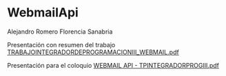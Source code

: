 # WebmailApi
Alejandro Romero
Florencia Sanabria

Presentación con resumen del trabajo
[TRABAJOINTEGRADORDEPROGRAMACIONIII_WEBMAIL.pdf](https://github.com/fnsanabria/WebmailApi/files/11952773/TRABAJOINTEGRADORDEPROGRAMACIONIII_WEBMAIL.pdf)

Presentación para el coloquio
[WEBMAIL API - TPINTEGRADORPROGIII.pdf](https://github.com/fnsanabria/WebmailApi/files/11952774/WEBMAIL.API.-.TPINTEGRADORPROGIII.pdf)

